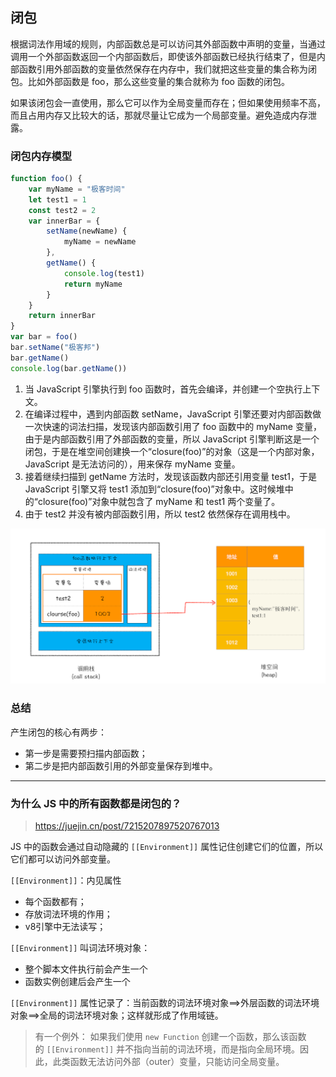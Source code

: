 ## 闭包

根据词法作用域的规则，内部函数总是可以访问其外部函数中声明的变量，当通过调用一个外部函数返回一个内部函数后，即使该外部函数已经执行结束了，但是内部函数引用外部函数的变量依然保存在内存中，我们就把这些变量的集合称为闭包。比如外部函数是 foo，那么这些变量的集合就称为 foo 函数的闭包。

如果该闭包会一直使用，那么它可以作为全局变量而存在；但如果使用频率不高，而且占用内存又比较大的话，那就尽量让它成为一个局部变量。避免造成内存泄露。

### 闭包内存模型

```js
function foo() {
    var myName = "极客时间"
    let test1 = 1
    const test2 = 2
    var innerBar = { 
        setName(newName) {
            myName = newName
        },
        getName() {
            console.log(test1)
            return myName
        }
    }
    return innerBar
}
var bar = foo()
bar.setName("极客邦")
bar.getName()
console.log(bar.getName())
```

1. 当 JavaScript 引擎执行到 foo 函数时，首先会编译，并创建一个空执行上下文。
2. 在编译过程中，遇到内部函数 setName，JavaScript 引擎还要对内部函数做一次快速的词法扫描，发现该内部函数引用了 foo 函数中的 myName 变量，由于是内部函数引用了外部函数的变量，所以 JavaScript 引擎判断这是一个闭包，于是在堆空间创建换一个“closure(foo)”的对象（这是一个内部对象，JavaScript 是无法访问的），用来保存 myName 变量。
3. 接着继续扫描到 getName 方法时，发现该函数内部还引用变量 test1，于是 JavaScript 引擎又将 test1 添加到“closure(foo)”对象中。这时候堆中的“closure(foo)”对象中就包含了 myName 和 test1 两个变量了。
4. 由于 test2 并没有被内部函数引用，所以 test2 依然保存在调用栈中。

![](./img/closure-call-stack.webp)

### 总结

产生闭包的核心有两步：
- 第一步是需要预扫描内部函数；
- 第二步是把内部函数引用的外部变量保存到堆中。

---

### 为什么 JS 中的所有函数都是闭包的？

> https://juejin.cn/post/7215207897520767013

JS 中的函数会通过自动隐藏的 `[[Environment]]` 属性记住创建它们的位置，所以它们都可以访问外部变量。

`[[Environment]]`：内见属性
- 每个函数都有；
- 存放词法环境的作用；
- v8引擎中无法读写；

`[[Environment]]` 叫词法环境对象：
- 整个脚本文件执行前会产生一个
- 函数实例创建后会产生一个

`[[Environment]]` 属性记录了：当前函数的词法环境对象==>外层函数的词法环境对象==>全局的词法环境对象；这样就形成了作用域链。

> 有一个例外： 如果我们使用 `new Function` 创建一个函数，那么该函数的 `[[Environment]]` 并不指向当前的词法环境，而是指向全局环境。因此，此类函数无法访问外部（outer）变量，只能访问全局变量。
